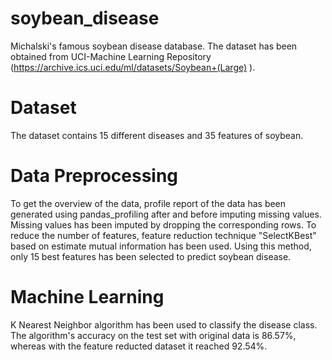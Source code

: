 # soybean_disease
Michalski's famous soybean disease database. The dataset has been obtained from UCI-Machine Learning Repository (https://archive.ics.uci.edu/ml/datasets/Soybean+(Large) ).

# Dataset 
The dataset contains 15 different diseases and 35 features of soybean.

# Data Preprocessing
To get the overview of the data, profile report of the data has been generated using pandas_profiling after and before imputing missing values. 
Missing values has been imputed by dropping the corresponding rows. To reduce the number of features, feature reduction technique "SelectKBest" based on estimate mutual information has been used. Using this method, only 15 best features has been selected to predict soybean disease. 
# Machine Learning 
K Nearest Neighbor algorithm has been used to classify the disease class. The algorithm's accuracy on the test set with original data is 86.57%, whereas with the feature reducted dataset it reached 92.54%.
